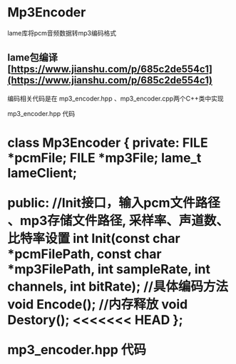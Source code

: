 # Mp3Encoder

lame库将pcm音频数据转mp3编码格式


## lame包编译 [https://www.jianshu.com/p/685c2de554c1](https://www.jianshu.com/p/685c2de554c1)

编码相关代码是在 mp3_encoder.hpp  、mp3_encoder.cpp两个C++类中实现

mp3_encoder.hpp 代码

<h1> class Mp3Encoder {
private:
FILE *pcmFile;
FILE *mp3File;
lame_t lameClient;

public:
//Init接口，输入pcm文件路径 、mp3存储文件路径, 采样率、声道数、比特率设置
int Init(const char *pcmFilePath, const char *mp3FilePath, int sampleRate, int channels, int bitRate);
//具体编码方法
void Encode();
//内存释放
void Destory();
<<<<<<< HEAD
};

mp3_encoder.hpp 代码
